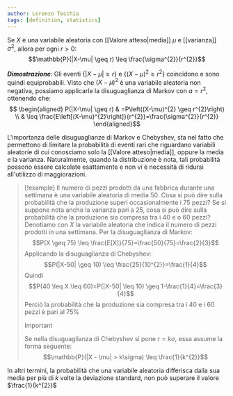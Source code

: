 ```yaml
---
author: Lorenzo Tecchia
tags: [definition, statistics]
---
```

Se $X$ è una variabile aleatoria con [[Valore atteso|media]] $\mu$ e [[varianza]] $\sigma^{2}$, allora per ogni $r > 0$:$$\mathbb{P}(|X-\mu| \geq r) \leq \frac{\sigma^{2}}{r^{2}}$$

***Dimostrazione***: Gli eventi $\{|X - \mu| \geq r\}$ e $\{(X -\mu)^{2} \geq r^{2}\}$ coincidono e sono quindi equiprobabili. Visto che $(X - \mu)^{2}$ è una variabile aleatoria non negativa, possiamo applicarle la disuguaglianza di Markov con $a = r^{2}$, ottenendo che: $$
\begin{aligned}
P(|X-\mu| \geq r) & =P\left((X-\mu)^{2} \geq r^{2}\right) \\
& \leq \frac{E\left[(X-\mu)^{2}\right]}{r^{2}}=\frac{\sigma^{2}}{r^{2}}
\end{aligned}$$

L'importanza delle disuguaglianze di Markov e Chebyshev, sta nel fatto che permettono di limitare la probabilità di eventi rari che riguardano variabili aleatorie di cui conosciamo solo la [[Valore atteso|media]], oppure la media e la varianza. Naturalmente, quando la distribuzione è nota, tali probabilità possono essere calcolate esattamente e non vi  è necessità di ridursi all'utilizzo di maggiorazioni.

>[!example]
> Il numero di pezzi prodotti da una fabbrica durante una settimana è una variabile aleatoria di media $50$. Cosa si può dire sulla probabilità che la produzione superi occasionalmente i $75$ pezzi? Se si suppone nota anche la varianza pari a $25$, cosa si può dire sulla probabilità che la produzione sia compresa tra i $40$ e o $60$ pezzi?
> Denotiamo con $X$ la variabile aleatoria che indica il numero di pezzi prodotti in una settimana. Per la disuguaglianza di Markov:$$P(X \geq 75) \leq \frac{E[X]}{75}=\frac{50}{75}=\frac{2}{3}$$
> Applicando la disuguaglianza di Chebyshev:$$P(|X-50| \geq 10) \leq \frac{25}{10^{2}}=\frac{1}{4}$$
> Quindi $$P(40 \leq X \leq 60)=P(|X-50| \leq 10) \geq 1-\frac{1}{4}=\frac{3}{4}$$
> Perciò la probabilità che la produzione sia compresa tra i $40$ e i $60$ pezzi è pari al $75\%$
> > [!important] 
> > Se nella disuguaglianza di Chebyshev si pone $r = k\sigma$, essa assume la forma seguente: $$\mathbb{P}(|X - \mu| > k\sigma) \leq \frac{1}{k^{2}}$$

In altri termini, la probabilità che una variabile aleatoria differisca dalla sua media per più di $k$ volte la deviazione standard, non può superare il valore $\frac{1}{k^{2}}$